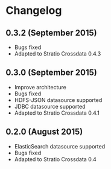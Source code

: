 # Changelog

## 0.3.2 (September 2015)

* Bugs fixed
* Adapted to Stratio Crossdata 0.4.3

## 0.3.0 (September 2015)

* Improve architecture
* Bugs fixed
* HDFS-JSON datasource supported
* JDBC datasource supported
* Adapted to Stratio Crossdata 0.4.1

## 0.2.0 (August 2015)

  * ElasticSearch datasource supported
  * Bugs fixed
  * Adapted to Stratio Crossdata 0.4


